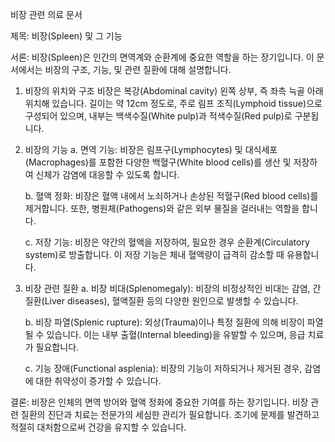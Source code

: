 비장 관련 의료 문서

제목: 비장(Spleen) 및 그 기능

서론:
비장(Spleen)은 인간의 면역계와 순환계에 중요한 역할을 하는 장기입니다. 이 문서에서는 비장의 구조, 기능, 및 관련 질환에 대해 설명합니다.

1. 비장의 위치와 구조
비장은 복강(Abdominal cavity) 왼쪽 상부, 즉 좌측 늑골 아래 위치해 있습니다. 길이는 약 12cm 정도로, 주로 림프 조직(Lymphoid tissue)으로 구성되어 있으며, 내부는 백색수질(White pulp)과 적색수질(Red pulp)로 구분됩니다.

2. 비장의 기능
   a. 면역 기능:
      비장은 림프구(Lymphocytes) 및 대식세포(Macrophages)를 포함한 다양한 백혈구(White blood cells)를 생산 및 저장하여 신체가 감염에 대응할 수 있도록 합니다.
      
   b. 혈액 정화:
      비장은 혈액 내에서 노쇠하거나 손상된 적혈구(Red blood cells)를 제거합니다. 또한, 병원체(Pathogens)와 같은 외부 물질을 걸러내는 역할을 합니다.

   c. 저장 기능:
      비장은 약간의 혈액을 저장하여, 필요한 경우 순환계(Circulatory system)로 방출합니다. 이 저장 기능은 체내 혈액량이 급격히 감소할 때 유용합니다.

3. 비장 관련 질환
   a. 비장 비대(Splenomegaly):
      비장의 비정상적인 비대는 감염, 간질환(Liver diseases), 혈액질환 등의 다양한 원인으로 발생할 수 있습니다.
   
   b. 비장 파열(Splenic rupture):
      외상(Trauma)이나 특정 질환에 의해 비장이 파열될 수 있습니다. 이는 내부 출혈(Internal bleeding)을 유발할 수 있으며, 응급 치료가 필요합니다.

   c. 기능 장애(Functional asplenia):
      비장의 기능이 저하되거나 제거된 경우, 감염에 대한 취약성이 증가할 수 있습니다.

결론:
비장은 인체의 면역 방어와 혈액 정화에 중요한 기여를 하는 장기입니다. 비장 관련 질환의 진단과 치료는 전문가의 세심한 관리가 필요합니다. 조기에 문제를 발견하고 적절히 대처함으로써 건강을 유지할 수 있습니다.